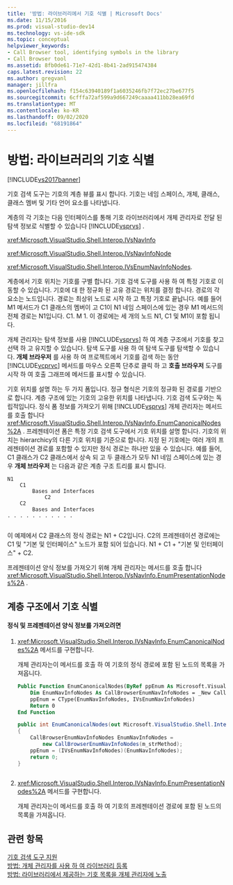 ```yaml
---
title: '방법: 라이브러리에서 기호 식별 | Microsoft Docs'
ms.date: 11/15/2016
ms.prod: visual-studio-dev14
ms.technology: vs-ide-sdk
ms.topic: conceptual
helpviewer_keywords:
- Call Browser tool, identifying symbols in the library
- Call Browser tool
ms.assetid: 8fb0de61-71e7-42d1-8b41-2ad915474384
caps.latest.revision: 22
ms.author: gregvanl
manager: jillfra
ms.openlocfilehash: f154c63940189f1a6035246fb7f72ec27be677f5
ms.sourcegitcommit: 6cfffa72af599a9d667249caaaa411bb28ea69fd
ms.translationtype: MT
ms.contentlocale: ko-KR
ms.lasthandoff: 09/02/2020
ms.locfileid: "68191864"
---
```

# <a name="how-to-identify-symbols-in-a-library"></a>방법: 라이브러리의 기호 식별
[!INCLUDE[vs2017banner](../../includes/vs2017banner.md)]

기호 검색 도구는 기호의 계층 뷰를 표시 합니다. 기호는 네임 스페이스, 개체, 클래스, 클래스 멤버 및 기타 언어 요소를 나타냅니다.  
  
 계층의 각 기호는 다음 인터페이스를 통해 기호 라이브러리에서 개체 관리자로 전달 된 탐색 정보로 식별할 수 있습니다 [!INCLUDE[vsprvs](../../includes/vsprvs-md.md)] .  
  
 <xref:Microsoft.VisualStudio.Shell.Interop.IVsNavInfo>  
  
 <xref:Microsoft.VisualStudio.Shell.Interop.IVsNavInfoNode>  
  
 <xref:Microsoft.VisualStudio.Shell.Interop.IVsEnumNavInfoNodes>.  
  
 계층에서 기호 위치는 기호를 구별 합니다. 기호 검색 도구를 사용 하 여 특정 기호로 이동할 수 있습니다. 기호에 대 한 정규화 된 고유 경로는 위치를 결정 합니다. 경로의 각 요소는 노드입니다. 경로는 최상위 노드로 시작 하 고 특정 기호로 끝납니다. 예를 들어 M1 메서드가 C1 클래스의 멤버이 고 C1이 N1 네임 스페이스에 있는 경우 M1 메서드의 전체 경로는 N1입니다. C1. M 1. 이 경로에는 세 개의 노드 N1, C1 및 M1이 포함 됩니다.  
  
 개체 관리자는 탐색 정보를 사용 [!INCLUDE[vsprvs](../../includes/vsprvs-md.md)] 하 여 계층 구조에서 기호를 찾고 선택 하 고 유지할 수 있습니다. 탐색 도구를 사용 하 여 탐색 도구를 탐색할 수 있습니다. **개체 브라우저** 를 사용 하 여 프로젝트에서 기호를 검색 하는 동안 [!INCLUDE[vcprvc](../../includes/vcprvc-md.md)] 메서드를 마우스 오른쪽 단추로 클릭 하 고 **호출 브라우저** 도구를 시작 하 여 호출 그래프에 메서드를 표시할 수 있습니다.  
  
 기호 위치를 설명 하는 두 가지 폼입니다. 정규 형식은 기호의 정규화 된 경로를 기반으로 합니다. 계층 구조에 있는 기호의 고유한 위치를 나타냅니다. 기호 검색 도구와는 독립적입니다. 정식 폼 정보를 가져오기 위해 [!INCLUDE[vsprvs](../../includes/vsprvs-md.md)] 개체 관리자는 메서드를 호출 합니다 <xref:Microsoft.VisualStudio.Shell.Interop.IVsNavInfo.EnumCanonicalNodes%2A> . 프레젠테이션 폼은 특정 기호 검색 도구에서 기호 위치를 설명 합니다. 기호의 위치는 hierarchicy의 다른 기호 위치를 기준으로 합니다. 지정 된 기호에는 여러 개의 프레젠테이션 경로를 포함할 수 있지만 정식 경로는 하나만 있을 수 있습니다. 예를 들어, C1 클래스가 C2 클래스에서 상속 되 고 두 클래스가 모두 N1 네임 스페이스에 있는 경우 **개체 브라우저** 는 다음과 같은 계층 구조 트리를 표시 합니다.  
  
```  
N1  
    C1  
        Bases and Interfaces  
            C2  
    C2  
        Bases and Interfaces  
. . . . . . . . . . .  
  
```  
  
 이 예제에서 C2 클래스의 정식 경로는 N1 + C2입니다. C2의 프레젠테이션 경로에는 C1 및 "기본 및 인터페이스" 노드가 포함 되어 있습니다. N1 + C1 + "기본 및 인터페이스" + C2.  
  
 프레젠테이션 양식 정보를 가져오기 위해 개체 관리자는 메서드를 호출 합니다 <xref:Microsoft.VisualStudio.Shell.Interop.IVsNavInfo.EnumPresentationNodes%2A> .  
  
## <a name="identifying-a-symbol-in-the-hierarchy"></a>계층 구조에서 기호 식별  
  
#### <a name="to-obtain-canonical-and-presentation-forms-information"></a>정식 및 프레젠테이션 양식 정보를 가져오려면  
  
1. <xref:Microsoft.VisualStudio.Shell.Interop.IVsNavInfo.EnumCanonicalNodes%2A> 메서드를 구현합니다.  
  
     개체 관리자는이 메서드를 호출 하 여 기호의 정식 경로에 포함 된 노드의 목록을 가져옵니다.  
  
    ```vb  
    Public Function EnumCanonicalNodes(ByRef ppEnum As Microsoft.VisualStudio.Shell.Interop.IVsEnumNavInfoNodes) As Integer  
        Dim EnumNavInfoNodes As CallBrowserEnumNavInfoNodes = _New CallBrowserEnumNavInfoNodes(m_strMethod)  
        ppEnum = CType(EnumNavInfoNodes, IVsEnumNavInfoNodes)  
        Return 0  
    End Function  
    ```  
  
    ```csharp  
    public int EnumCanonicalNodes(out Microsoft.VisualStudio.Shell.Interop.IVsEnumNavInfoNodes ppEnum)  
    {  
        CallBrowserEnumNavInfoNodes EnumNavInfoNodes =  
            new CallBrowserEnumNavInfoNodes(m_strMethod);  
        ppEnum = (IVsEnumNavInfoNodes)(EnumNavInfoNodes);  
        return 0;  
    }  
  
    ```  
  
2. <xref:Microsoft.VisualStudio.Shell.Interop.IVsNavInfo.EnumPresentationNodes%2A> 메서드를 구현합니다.  
  
     개체 관리자는이 메서드를 호출 하 여 기호의 프레젠테이션 경로에 포함 된 노드의 목록을 가져옵니다.  
  
## <a name="see-also"></a>관련 항목  
 [기호 검색 도구 지원](../../extensibility/internals/supporting-symbol-browsing-tools.md)   
 [방법: 개체 관리자를 사용 하 여 라이브러리 등록](../../extensibility/internals/how-to-register-a-library-with-the-object-manager.md)   
 [방법: 라이브러리에서 제공하는 기호 목록을 개체 관리자에 노출](../../extensibility/internals/how-to-expose-lists-of-symbols-provided-by-the-library-to-the-object-manager.md)
